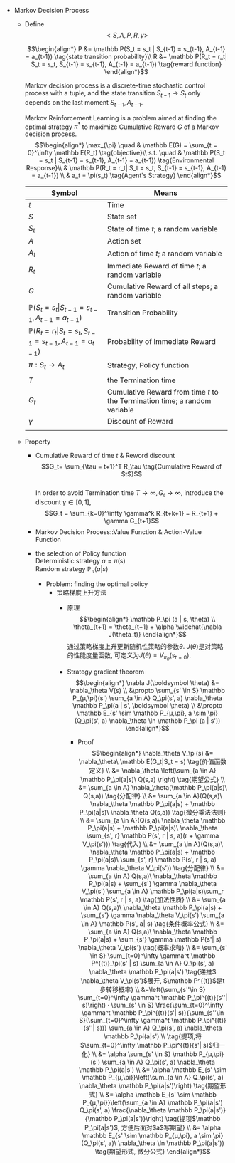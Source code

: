 * Markov Decision Process
  - Define  
    $$<S, A, P, R, \gamma>  \tag{Markov decision process}$$

    $$\begin{align*}
      P &= \mathbb P(S_t = s_t | S_{t-1} = s_{t-1}, A_{t-1} = a_{t-1})  \tag{state transition probability}\\
      R &= \mathbb P(R_t = r_t| S_t = s_t, S_{t-1} = s_{t-1}, A_{t-1} = a_{t-1})  \tag{reward function}
    \end{align*}$$

    Markov decision process is a discrete-time stochastic control process with a tuple, and the state transition $S_{t-1} \to S_{t}$ only depends on the last moment $S_{t-1}, A_{t-1}$.  

    Markov Reinforcement Learning is a problem aimed at finding the optimal strategy $\pi^*$ to maximize Cumulative Reward $G$ of a Markov decision process.
    $$\begin{align*}
      \max_{\pi} \quad & \mathbb E(G) = \sum_{t = 0}^\infty \mathbb E(R_t)  \tag{objective}\\
      s.t. \quad
      & \mathbb P(S_t = s_t | S_{t-1} = s_{t-1}, A_{t-1} = a_{t-1})    \tag{Environmental Response}\\
      & \mathbb P(R_t = r_t| S_t = s_t, S_{t-1} = s_{t-1}, A_{t-1} = a_{t-1})  \\
      & a_t = \pi(s_t) \tag{Agent's Strategy}
    \end{align*}$$

    |Symbol|Means|
    |---|---|
    |$t$|Time|
    |$S$|State set|
    |$S_t$|State of time $t$; a random variable|
    |$A$|Action set|
    |$A_t$|Action of time $t$; a random variable|
    |$R_t$|Immediate Reward of time $t$; a random variable|
    |$G$|Cumulative Reward of all steps; a random variable|
    |$\mathbb P(S_t = s_t \| S_{t-1} = s_{t-1}, A_{t-1} = a_{t-1})$|Transition Probability|
    |$\mathbb P(R_t = r_t\| S_t = s_t, S_{t-1} = s_{t-1}, A_{t-1} = a_{t-1})$|Probability of Immediate Reward|
    |$\pi : S_t \to A_t$|Strategy, Policy function|
    |||
    |$T$|the Termination time|
    |$G_t$|Cumulative Reward from time $t$ to the Termination time; a random variable|
    |$\gamma$|Discount of Reward|
    |||

  - Property
    - Cumulative Reward of time $t$ & Reword discount
      $$G_t= \sum_{\tau = t+1}^T R_\tau  \tag{Cumulative Reward of $t$}$$  
      In order to avoid Termination time $T \to \infty, G_t \to \infty$, introduce the discount $\gamma \in [0,1]$,  
      $$G_t = \sum_{k=0}^\infty \gamma^k R_{t+k+1} = R_{t+1} + \gamma G_{t+1}$$

    * Markov Decision Process::Value Function & Action-Value Function 
    - the selection of Policy function  
      Deterministic strategy $a = \pi(s)$  
      Random strategy $\mathbb P_\pi(a | s)$  

      - Problem: finding the optimal policy
        - 策略梯度上升方法
          - 原理
            $$\begin{align*}
              \mathbb P_\pi (a | s, \theta)  \\
              \theta_{t+1} = \theta_{t+1} + \alpha \widehat{\nabla J(\theta_t)}
            \end{align*}$$
            通过策略梯度上升更新随机性策略的参数$\theta$. $J(\theta)$是对策略的性能度量函数, 可定义为$J(\theta) = V_{\pi_\theta} (s_{t=0})$.

          - Strategy gradient theorem  
            $$\begin{align*}
              \nabla J(\boldsymbol \theta) &= \nabla_\theta V(s)  \\
                &\propto \sum_{s' \in S} \mathbb P_{μ,\pi}(s') \sum_{a \in A} Q_\pi(s', a) \nabla_\theta \mathbb P_\pi(a | s', \boldsymbol \theta)   \\
                &\propto \mathbb E_{s' \sim \mathbb P_{μ,\pi}, a \sim \pi}(Q_\pi(s', a) \nabla_\theta \ln \mathbb P_\pi (a | s'))
            \end{align*}$$

            - Proof
              $$\begin{align*}
                \nabla_\theta V_\pi(s) 
                &= \nabla_\theta\ \mathbb E(G_t|S_t = s)  \tag{价值函数定义}  \\
                &= \nabla_\theta \left(\sum_{a \in A} \mathbb P_\pi(a|s)\ Q(s,a) \right)  \tag{期望公式}  \\
                &= \sum_{a \in A} \nabla_\theta(\mathbb P_\pi(a|s)\ Q(s,a))  \tag{分配律}  \\
                &= \sum_{a \in A}(Q(s,a)\ \nabla_\theta \mathbb P_\pi(a|s) + \mathbb P_\pi(a|s)\ \nabla_\theta Q(s,a))  \tag{微分乘法法则}  \\
                &= \sum_{a \in A}(Q(s,a)\ \nabla_\theta \mathbb P_\pi(a|s) + \mathbb P_\pi(a|s)\ \nabla_\theta \sum_{s', r} \mathbb P(s', r | s, a)(r + \gamma V_\pi(s')))  \tag{代入}  \\
                &= \sum_{a \in A}(Q(s,a)\ \nabla_\theta \mathbb P_\pi(a|s) + \mathbb P_\pi(a|s)\ \sum_{s', r} \mathbb P(s', r | s, a) \gamma \nabla_\theta V_\pi(s'))  \tag{分配律}  \\
                &= \sum_{a \in A} Q(s,a)\ \nabla_\theta \mathbb P_\pi(a|s) + \sum_{s'} \gamma \nabla_\theta V_\pi(s') \sum_{a \in A} \mathbb P_\pi(a|s)\sum_r \mathbb P(s', r | s, a)  \tag{加法性质}  \\
                &= \sum_{a \in A} Q(s,a)\ \nabla_\theta \mathbb P_\pi(a|s) + \sum_{s'} \gamma \nabla_\theta V_\pi(s') \sum_{a \in A} \mathbb P(s', a| s)  \tag{条件概率公式}  \\
                &= \sum_{a \in A} Q(s,a)\ \nabla_\theta \mathbb P_\pi(a|s) + \sum_{s'} \gamma \mathbb P(s'| s) \nabla_\theta V_\pi(s')  \tag{概率求和}  \\
                &= \sum_{s' \in S} \sum_{t=0}^\infty \gamma^t \mathbb P^{(t)}_\pi(s' | s) \sum_{a \in A} Q_\pi(s', a) \nabla_\theta \mathbb P_\pi(a|s')  \tag{递推$ \nabla_\theta V_\pi(s')$展开, $\mathbb P^{(t)}$是t步转移概率}  \\
                &=\left(\sum_{s''\in S} \sum_{t=0}^\infty \gamma^t \mathbb P_\pi^{(t)}(s''| s)\right) · \sum_{s' \in S} \frac{\sum_{t=0}^\infty \gamma^t \mathbb P_\pi^{(t)}(s'| s)}{\sum_{s''\in S}(\sum_{t=0}^\infty \gamma^t \mathbb P_\pi^{(t)}(s''| s))} \sum_{a \in A} Q_\pi(s', a) \nabla_\theta \mathbb P_\pi(a|s')  \\ \tag{提项,将$\sum_{t=0}^\infty \mathbb P_\pi^{(t)}(s'| s)$归一化}  \\
                &= \alpha \sum_{s' \in S} \mathbb P_{μ,\pi}(s') \sum_{a \in A} Q_\pi(s', a) \nabla_\theta \mathbb P_\pi(a|s')  \\
                &= \alpha \mathbb E_{s' \sim \mathbb P_{μ,\pi}}\left(\sum_{a \in A} Q_\pi(s', a) \nabla_\theta \mathbb P_\pi(a|s')\right)  \tag{期望形式}  \\
                &= \alpha \mathbb E_{s' \sim \mathbb P_{μ,\pi}}\left(\sum_{a \in A} \mathbb P_\pi(a|s') Q_\pi(s', a) \frac{\nabla_\theta \mathbb P_\pi(a|s')}{\mathbb P_\pi(a|s')}\right)  \tag{提项$\mathbb P_\pi(a|s')$, 方便后面对$a$写期望}  \\
                &= \alpha \mathbb E_{s' \sim \mathbb P_{μ,\pi}, a \sim \pi}(Q_\pi(s', a)\ \nabla_\theta \ln \mathbb P_\pi(a|s'))  \tag{期望形式, 微分公式}
              \end{align*}$$



